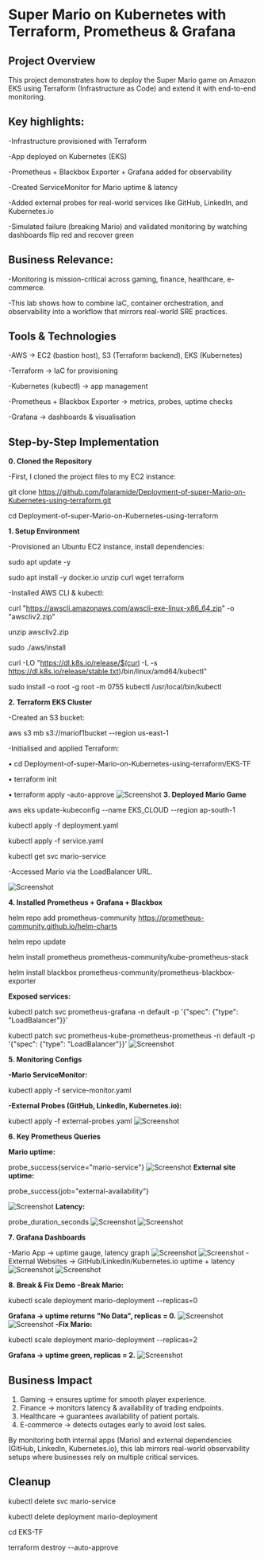# Super Mario on Kubernetes with Terraform, Prometheus & Grafana
## Project Overview
This project demonstrates how to deploy the Super Mario game on Amazon EKS using Terraform (Infrastructure as Code) and extend it with end-to-end monitoring.

## Key highlights:
-Infrastructure provisioned with Terraform

-App deployed on Kubernetes (EKS)

-Prometheus + Blackbox Exporter + Grafana added for observability

-Created ServiceMonitor for Mario uptime & latency

-Added external probes for real-world services like GitHub, LinkedIn, and Kubernetes.io

-Simulated failure (breaking Mario) and validated monitoring by watching dashboards flip red and recover green

## Business Relevance:
-Monitoring is mission-critical across gaming, finance, healthcare, e-commerce.

-This lab shows how to combine IaC, container orchestration, and observability into a workflow that mirrors real-world SRE practices.

## Tools & Technologies
-AWS → EC2 (bastion host), S3 (Terraform backend), EKS (Kubernetes)

-Terraform → IaC for provisioning

-Kubernetes (kubectl) → app management

-Prometheus + Blackbox Exporter → metrics, probes, uptime checks

-Grafana → dashboards & visualisation

## Step-by-Step Implementation
**0️. Cloned the Repository**

-First, I cloned the project files to my EC2 instance:

git clone https://github.com/folaramide/Deployment-of-super-Mario-on-Kubernetes-using-terraform.git

cd Deployment-of-super-Mario-on-Kubernetes-using-terraform

**1️. Setup Environment**

-Provisioned an Ubuntu EC2 instance, install dependencies:

sudo apt update -y

sudo apt install -y docker.io unzip curl wget terraform

-Installed AWS CLI & kubectl:

curl "https://awscli.amazonaws.com/awscli-exe-linux-x86_64.zip" -o "awscliv2.zip"

unzip awscliv2.zip

sudo ./aws/install

curl -LO "https://dl.k8s.io/release/$(curl -L -s https://dl.k8s.io/release/stable.txt)/bin/linux/amd64/kubectl"

sudo install -o root -g root -m 0755 kubectl /usr/local/bin/kubectl

**2️. Terraform EKS Cluster**

-Created an S3 bucket:

aws s3 mb s3://mariof1bucket --region us-east-1

-Initialised and applied Terraform:

•	cd Deployment-of-super-Mario-on-Kubernetes-using-terraform/EKS-TF

•	terraform init

•	terraform apply -auto-approve
![Screenshot](screenshots/terraform_apply_success.png)
**3️. Deployed Mario Game**

aws eks update-kubeconfig --name EKS_CLOUD --region ap-south-1

kubectl apply -f deployment.yaml

kubectl apply -f service.yaml

kubectl get svc mario-service

-Accessed Mario via the LoadBalancer URL.

![Screenshot](screenshots/super_mario_running_in_browser.png)

**4. Installed Prometheus + Grafana + Blackbox**

helm repo add prometheus-community https://prometheus-community.github.io/helm-charts

helm repo update

helm install prometheus prometheus-community/kube-prometheus-stack

helm install blackbox prometheus-community/prometheus-blackbox-exporter

**Exposed services:**

kubectl patch svc prometheus-grafana -n default -p '{"spec": {"type": "LoadBalancer"}}'

kubectl patch svc prometheus-kube-prometheus-prometheus -n default -p '{"spec": {"type": "LoadBalancer"}}'
![Screenshot](screenshots/prometheus_grafana_IP.png)

**5️. Monitoring Configs**

**-Mario ServiceMonitor:**

kubectl apply -f service-monitor.yaml

**-External Probes (GitHub, LinkedIn, Kubernetes.io):**

kubectl apply -f external-probes.yaml
![Screenshot](screenshots/blackbox-and-external-probes.png)

**6️. Key Prometheus Queries**

**Mario uptime:**

probe_success{service="mario-service"}
![Screenshot](screenshots/prometheus_super_mario_uptime.png)
**External site uptime:**

probe_success{job="external-availability"}

![Screenshot](screenshots/prometheus_external_websites_uptime.png)
**Latency:**

probe_duration_seconds
![Screenshot](screenshots/prometheus_super_mario_latency.png)
![Screenshot](screenshots/external_websites_latency.png)

**7️. Grafana Dashboards**

-Mario App → uptime gauge, latency graph
![Screenshot](screenshots/super-mario-grafana-uptime.png)
![Screenshot](screenshots/super-mario-grafana-latency.png)
-External Websites → GitHub/LinkedIn/Kubernetes.io uptime + latency
![Screenshot](screenshots/external_websites_grafana_uptime.png)
![Screenshot](screenshots/external_websites_grafana_latency.png)

**8️. Break & Fix Demo**
**-Break Mario:**

kubectl scale deployment mario-deployment --replicas=0

**Grafana → uptime returns "No Data", replicas = 0.**
![Screenshot](screenshots/prometheus-service-down.png)
![Screenshot](screenshots/grafana_service_down.png)
**-Fix Mario:**

kubectl scale deployment mario-deployment --replicas=2

**Grafana → uptime green, replicas = 2.**
![Screenshot](screenshots/grafana-service-restored.png)

## Business Impact
1. Gaming → ensures uptime for smooth player experience.
2. Finance → monitors latency & availability of trading endpoints.
3. Healthcare → guarantees availability of patient portals.
4. E-commerce → detects outages early to avoid lost sales.

By monitoring both internal apps (Mario) and external dependencies (GitHub, LinkedIn, Kubernetes.io), this lab mirrors real-world observability setups where businesses rely on multiple critical services.

## Cleanup
kubectl delete svc mario-service

kubectl delete deployment mario-deployment

cd EKS-TF

terraform destroy --auto-approve
